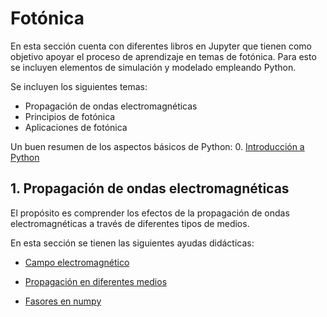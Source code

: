 # Fotónica

En esta sección cuenta con diferentes libros en Jupyter que tienen como objetivo apoyar el proceso de aprendizaje en temas de fotónica. Para esto se incluyen elementos de simulación y modelado empleando Python.

Se incluyen los siguientes temas:
- Propagación de ondas electromagnéticas
- Principios de fotónica
- Aplicaciones de fotónica

Un buen resumen de los aspectos básicos de Python:
0. [Introducción a Python](https://nbviewer.jupyter.org/github/FerneyOAmaya/DataLiteracy/blob/master/0_Python.ipynb)

## 1. Propagación de ondas electromagnéticas

El propósito es comprender los efectos de la propagación de ondas electromagnéticas a través de diferentes tipos de medios.

En esta sección se tienen las siguientes ayudas didácticas:
- [Campo electromagnético](https://nbviewer.jupyter.org/github/FerneyOAmaya/Photonics/blob/master/EMWavePropagation/CampoElectrico.ipynb)

- [Propagación en diferentes medios](https://nbviewer.jupyter.org/github/FerneyOAmaya/Photonics/blob/master/EMWavePropagation/MediosElectricos.ipynb)

- [Fasores en numpy](https://nbviewer.jupyter.org/github/FerneyOAmaya/Photonics/blob/master/EMWavePropagation/Fasores.ipynb) 